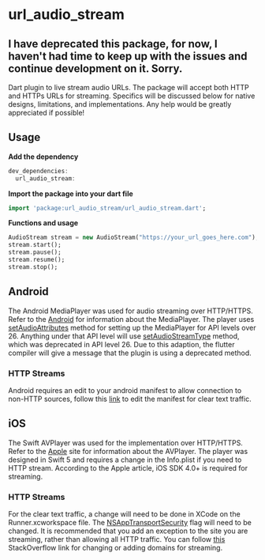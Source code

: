 # url_audio_stream
## I have deprecated this package, for now, I haven't had time to keep up with the issues and continue development on it. Sorry. 
Dart plugin to live stream audio URLs. The package will accept both HTTP and HTTPs URLs for streaming. Specifics will be discussed below for native designs, limitations, and implementations. Any help would be greatly appreciated if possible! 

## Usage
**Add the dependency**
```dart
dev_dependencies:
  url_audio_stream:
```
**Import the package into your dart file**
```dart
import 'package:url_audio_stream/url_audio_stream.dart';
```
**Functions and usage**
```dart
AudioStream stream = new AudioStream("https://your_url_goes_here.com");
stream.start();
stream.pause();
stream.resume();
stream.stop();
```

## Android
The Android MediaPlayer was used for audio streaming over HTTP/HTTPS. Refer to the [Android](https://developer.android.com/reference/android/media/MediaPlayer.html) for information about the MediaPlayer. The player uses [setAudioAttributes](https://developer.android.com/reference/android/media/MediaPlayer.html#setAudioAttributes(android.media.AudioAttributes)) method for setting up the MediaPlayer for API levels over 26. Anything under that API level will use [setAudioStreamType](https://developer.android.com/reference/android/media/MediaPlayer.html#setAudioStreamType(int)) method, which was deprecated in API level 26. Due to this adaption, the flutter compiler will give a message that the plugin is using a deprecated method.

### HTTP Streams
Android requires an edit to your android manifest to allow connection to non-HTTP sources, follow this [link](https://stackoverflow.com/questions/51902629/how-to-allow-all-network-connection-types-http-and-https-in-android-9-pie) to edit the manifest for clear text traffic. 


## iOS
The Swift AVPlayer was used for the implementation over HTTP/HTTPS. Refer to the [Apple](https://developer.apple.com/documentation/avfoundation/avplayer) site for information about the AVPlayer. The player was designed in Swift 5 and requires a change in the Info.plist if you need to HTTP stream. According to the Apple article, iOS SDK 4.0+ is required for streaming.

### HTTP Streams
For the clear text traffic, a change will need to be done in XCode on the Runner.xcworkspace file. The [NSAppTransportSecurity](https://developer.apple.com/documentation/bundleresources/information_property_list/nsapptransportsecurity) flag will need to be changed. It is recommended that you add an exception to the site you are streaming, rather than allowing all HTTP traffic. You can follow [this](https://stackoverflow.com/questions/31216758/how-can-i-add-nsapptransportsecurity-to-my-info-plist-file) StackOverflow link for changing or adding domains for streaming. 
